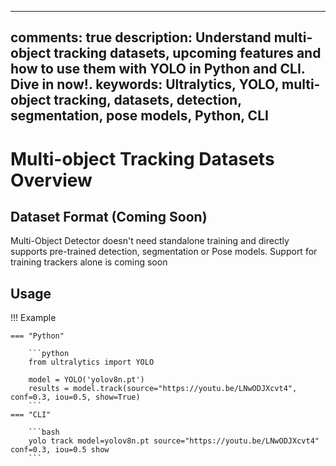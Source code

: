 ______________________________________________________________________

## comments: true description: Understand multi-object tracking datasets, upcoming features and how to use them with YOLO in Python and CLI. Dive in now!. keywords: Ultralytics, YOLO, multi-object tracking, datasets, detection, segmentation, pose models, Python, CLI

# Multi-object Tracking Datasets Overview

## Dataset Format (Coming Soon)

Multi-Object Detector doesn't need standalone training and directly supports pre-trained detection, segmentation or Pose models. Support for training trackers alone is coming soon

## Usage

!!! Example

````
=== "Python"

    ```python
    from ultralytics import YOLO

    model = YOLO('yolov8n.pt')
    results = model.track(source="https://youtu.be/LNwODJXcvt4", conf=0.3, iou=0.5, show=True)
    ```
=== "CLI"

    ```bash
    yolo track model=yolov8n.pt source="https://youtu.be/LNwODJXcvt4" conf=0.3, iou=0.5 show
    ```
````
